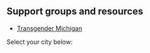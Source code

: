 ## Support groups and resources
* [Transgender Michigan](https://www.transgendermichigan.org)

Select your city below:
